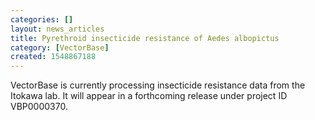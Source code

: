 ```yaml
---
categories: []
layout: news_articles
title: Pyrethroid insecticide resistance of Aedes albopictus
category: [VectorBase]
created: 1548867188
---
```

VectorBase is currently processing insecticide resistance data from the Itokawa lab. It will appear in a forthcoming release under project ID VBP0000370.
